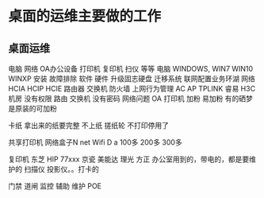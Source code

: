 # 桌面的运维主要做的工作

## 桌面运维



电脑
网络
OA办公设备 打印机 复印机 扫仪 等等
电脑
WINDOWS, WIN7 WIN10 WINXP
安装 故障排除 软件
硬件 升级固志硬盘 迁移系统 联网配置业务环湖
网络 HCIA HCIP HCIE
路由器 交换机 防火墙 上网行为管理 AC AP
TPLINK 睿易 H3C
机房 没有权限 路由 交换机 没有密码
网络问题
OA
打印机 加粉 易加粉 有的硒梦是原装的可加粉

卡纸 拿出来的纸要完整 不上纸 搓纸轮 不打印停用了

共享打印机 网络盒子N net Wifi D a 100多 200多 300多

复印机 东芝 HIP 77xxx  京瓷 美能达 理光 方正
办公室用到的，带电的，都是要维护的
扫描仪 投影仪。。打卡的

门禁 道闸 监控 辅助 维护 POE 

